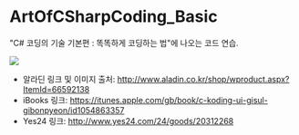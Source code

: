 # ArtOfCSharpCoding_Basic
"C# 코딩의 기술 기본편 : 똑똑하게 코딩하는 법"에 나오는 코드 연습.

![](http://i.imgur.com/hT6Nzw6.png)


- 알라딘 링크 및 이미지 출처: http://www.aladin.co.kr/shop/wproduct.aspx?ItemId=66592138
- iBooks 링크: https://itunes.apple.com/gb/book/c-koding-ui-gisul-gibonpyeon/id1054863357
- Yes24 링크: http://www.yes24.com/24/goods/20312268
